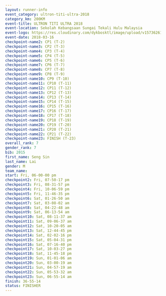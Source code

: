 ```yaml
---
layout: runner-info 
event_category: ultron-titi-ultra-2018 
category_km: 200KM 
event-title: ULTRON TITI ULTRA 2018 
event-location: Sekolah Kebangsaan Sungai Tekali Hulu Malaysia 
event-logo: https://res.cloudinary.com/dykbosktl/image/upload/v1573626154/Logo/titi-ultra-2018_ymeoeo.jpg 
event-date: 2018-03-16 
checkpoint-name2: CP1 (T-2) 
checkpoint-name3: CP2 (T-3) 
checkpoint-name4: CP3 (T-4) 
checkpoint-name5: CP4 (T-5) 
checkpoint-name6: CP5 (T-6) 
checkpoint-name7: CP6 (T-7) 
checkpoint-name8: CP7 (T-8) 
checkpoint-name9: CP8 (T-9) 
checkpoint-name10: CP9 (T-10) 
checkpoint-name11: CP10 (T-11) 
checkpoint-name12: CP11 (T-12) 
checkpoint-name13: CP12 (T-13) 
checkpoint-name14: CP13 (T-14) 
checkpoint-name15: CP14 (T-15) 
checkpoint-name16: CP15 (T-16) 
checkpoint-name17: CP16 (T-17) 
checkpoint-name18: CP17 (T-18) 
checkpoint-name19: CP18 (T-19) 
checkpoint-name20: CP19 (T-20) 
checkpoint-name21: CP20 (T-21) 
checkpoint-name22: CP21 (T-22) 
checkpoint-name23: FINISH (T-23) 
overall_rank: 7
gender_rank: 7
bib: 2015
first_name: Seng Sin
last_name: Lai
gender: M
team_name: 
start: Fri, 06-00-00 pm
checkpoint2: Fri, 07-50-17 pm
checkpoint3: Fri, 08-31-57 pm
checkpoint4: Fri, 10-06-59 pm
checkpoint5: Fri, 11-46-35 pm
checkpoint6: Sat, 01-26-50 am
checkpoint7: Sat, 03-08-02 am
checkpoint8: Sat, 04-22-48 am
checkpoint9: Sat, 06-13-54 am
checkpoint10: Sat, 08-11-37 am
checkpoint11: Sat, 09-06-37 am
checkpoint12: Sat, 10-20-05 am
checkpoint13: Sat, 12-44-45 pm
checkpoint14: Sat, 02-02-16 pm
checkpoint15: Sat, 05-04-31 pm
checkpoint16: Sat, 07-16-40 pm
checkpoint17: Sat, 10-03-27 pm
checkpoint18: Sat, 11-45-18 pm
checkpoint19: Sun, 01-01-06 am
checkpoint20: Sun, 03-00-19 am
checkpoint21: Sun, 04-57-19 am
checkpoint22: Sun, 05-53-32 am
checkpoint23: Sun, 06-55-14 am
finish: 36-55-14
status: FINISHER
---
```

